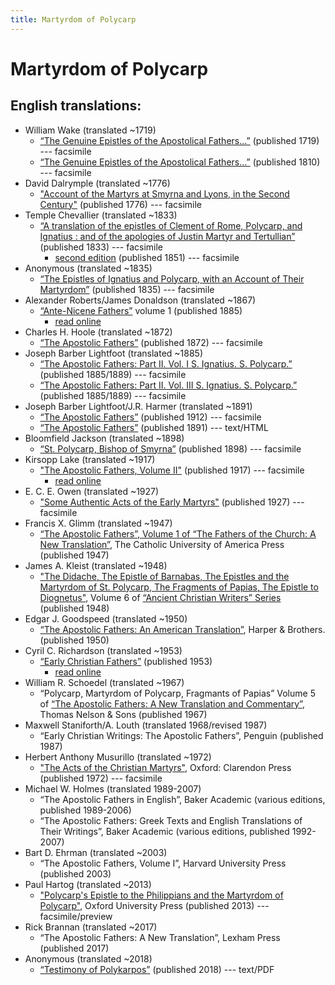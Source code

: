 ```yaml
---
title: Martyrdom of Polycarp
---
```


# Martyrdom of Polycarp


## English translations:
* William Wake (translated ~1719)
  * [“The Genuine Epistles of the Apostolical Fathers...”](https://archive.org/details/genuineepistleso1719wake) (published 1719) --- facsimile
  * [“The Genuine Epistles of the Apostolical Fathers...”](https://archive.org/details/genuineepistleso01wake) (published 1810) --- facsimile
* David Dalrymple (translated ~1776)
  * ["Account of the Martyrs at Smyrna and Lyons, in the Second Century"](https://archive.org/details/accountofthemart00unknuoft) (published 1776) --- facsimile
* Temple Chevallier (translated ~1833)
  * [“A translation of the epistles of Clement of Rome, Polycarp, and Ignatius : and of the apologies of Justin Martyr and Tertullian”](https://archive.org/details/ATranslationOfTheEpistlesOfClement) (published 1833) --- facsimile
    * [second edition](https://archive.org/details/translationofepi00chev) (published 1851) --- facsimile
* Anonymous (translated ~1835)
  * [“The Epistles of Ignatius and Polycarp, with an Account of Their Martyrdom”](https://archive.org/details/TheMartyrdomOfIgnatius) (published 1835) --- facsimile
* Alexander Roberts/James Donaldson (translated ~1867)
  * [“Ante-Nicene Fathers”](anf.html) volume 1 (published 1885)
    * [read online](http://www.ccel.org/ccel/schaff/anf01.iv.iii.html)
* Charles H. Hoole (translated ~1872)
  * [“The Apostolic Fathers”](https://archive.org/details/apostolicfather00hoolgoog) (published 1872) --- facsimile
* Joseph Barber Lightfoot (translated ~1885)
  * [“The Apostolic Fathers: Part II. Vol. I S. Ignatius. S. Polycarp.”](https://archive.org/details/apostolicfathers0201clem) (published 1885/1889) --- facsimile
  * [“The Apostolic Fathers: Part II. Vol. III S. Ignatius. S. Polycarp.”](https://archive.org/details/apostolicfathers0203clem) (published 1885/1889) --- facsimile
* Joseph Barber Lightfoot/J.R. Harmer (translated ~1891)
  * [“The Apostolic Fathers”](https://archive.org/details/a590752000clemuoft) (published 1912) --- facsimile
  * [“The Apostolic Fathers”](http://www.katapi.org.uk/ApostolicFathers/ApFathers-Contents.html) (published 1891) --- text/HTML
* Bloomfield Jackson (translated ~1898)
  * [“St. Polycarp, Bishop of Smyrna”](https://archive.org/details/stpolycarpbishop00polyuoft) (published 1898) --- facsimile
* Kirsopp Lake (translated ~1917)
  * ["The Apostolic Fathers, Volume II"](https://archive.org/details/apostolicfathers02lakeuoft) (published 1917) --- facsimile
    * [read online](http://earlychristianwritings.com/text/martyrdompolycarp-lake.html)
* E. C. E. Owen (translated ~1927)
  * ["Some Authentic Acts of the Early Martyrs"](someauthenticactsoftheearlymartyrs.html) (published 1927) --- facsimile
* Francis X. Glimm (translated ~1947)
  * [“The Apostolic Fathers”, Volume 1 of “The Fathers of the Church: A New Translation”](https://archive.org/details/in.ernet.dli.2015.58476), The Catholic University of America Press (published 1947)
* James A. Kleist (translated ~1948)
  * ["The Didache, The Epistle of Barnabas, The Epistles and the Martyrdom of St. Polycarp, The Fragments of Papias, The Epistle to Diognetus"](ancientchristianwriters_6.html), Volume 6 of [“Ancient Christian Writers” Series](ancientchristianwriters.html) (published 1948)
* Edgar J. Goodspeed (translated ~1950)
  * [“The Apostolic Fathers: An American Translation”](goodspeedapostolicfathers.html), Harper & Brothers. (published 1950)
* Cyril C. Richardson (translated ~1953)
  * [“Early Christian Fathers”](ecf.html) (published 1953)
    * [read online](http://www.ccel.org/ccel/richardson/fathers.vii.i.html)
* William R. Schoedel (translated ~1967)
  * “Polycarp, Martyrdom of Polycarp, Fragmants of Papias” Volume 5 of [“The Apostolic Fathers: A New Translation and Commentary”](apostolicfathersnewtranslationandcommentary.html), Thomas Nelson & Sons (published 1967)
* Maxwell Staniforth/A. Louth (translated 1968/revised 1987)
  * “Early Christian Writings: The Apostolic Fathers”, Penguin (published 1987)
* Herbert Anthony Musurillo (translated ~1972)
  * ["The Acts of the Christian Martyrs"](https://www.scribd.com/document/249295097/Musurillo-Acts-of-the-Christian-Martyrs), Oxford: Clarendon Press (published 1972) --- facsimile
* Michael W. Holmes (translated 1989-2007)
  * “The Apostolic Fathers in English”, Baker Academic (various editions, published 1989-2006)
  * “The Apostolic Fathers: Greek Texts and English Translations of Their Writings”, Baker Academic (various editions, published 1992-2007)
* Bart D. Ehrman (translated ~2003)
  * “The Apostolic Fathers, Volume I”, Harvard University Press (published 2003)
* Paul Hartog (translated ~2013)
  * ["Polycarp's Epistle to the Philippians and the Martyrdom of Polycarp"](https://books.google.com/books?id=eZkRAAAAQBAJ), Oxford University Press (published 2013) --- facsimile/preview
* Rick Brannan (translated ~2017)
  * “The Apostolic Fathers: A New Translation”, Lexham Press (published 2017)
* Anonymous (translated ~2018)
  * [“Testimony of Polykarpos”](http://www.biblicalaudio.com/text/polykarpos_testimony.pdf) (published 2018) --- text/PDF
